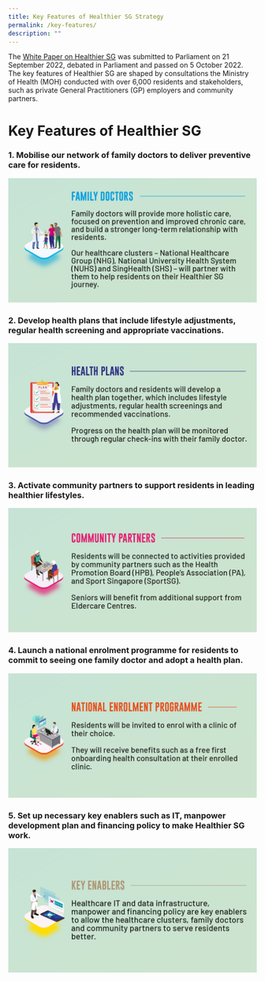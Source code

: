 ```yaml
---
title: Key Features of Healthier SG Strategy
permalink: /key-features/
description: ""
---
```

The [White Paper on Healthier SG](/resources/white-paper) was submitted to Parliament on 21 September 2022, debated in Parliament and passed on 5 October 2022. The key features of Healthier SG are shaped by consultations the Ministry of Health (MOH) conducted with over 6,000 residents and stakeholders, such as private General Practitioners (GP) employers and community partners.
# Key Features of Healthier SG 
### 1. Mobilise our network of family doctors to deliver preventive care for residents.
![](/images/Key%20Features/Family%20Doctors.png)

### 2. Develop health plans that include lifestyle adjustments, regular health screening and appropriate vaccinations.
![](/images/Key%20Features/Health%20Plans.png)

### 3. Activate community partners to support residents in leading healthier lifestyles.
![](/images/Key%20Features/Community%20Partners.png)

### 4. Launch a national enrolment programme for residents to commit to seeing one family doctor and adopt a health plan.
![](/images/Key%20Features/National%20Enrolment%20Programme.png)

### 5. Set up necessary key enablers such as IT, manpower development plan and financing policy to make Healthier SG work.
![](/images/Key%20Features/Key%20Enablers.png)